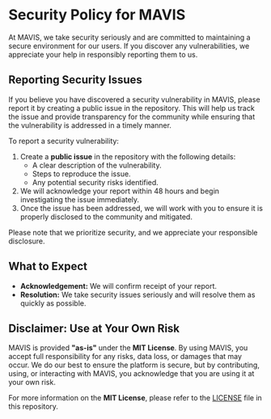 # Security Policy for MAVIS

At MAVIS, we take security seriously and are committed to maintaining a secure environment for our users. If you discover any vulnerabilities, we appreciate your help in responsibly reporting them to us.

## Reporting Security Issues

If you believe you have discovered a security vulnerability in MAVIS, please report it by creating a public issue in the repository. This will help us track the issue and provide transparency for the community while ensuring that the vulnerability is addressed in a timely manner.

To report a security vulnerability:

1. Create a **public issue** in the repository with the following details:
   - A clear description of the vulnerability.
   - Steps to reproduce the issue.
   - Any potential security risks identified.
2. We will acknowledge your report within 48 hours and begin investigating the issue immediately.
3. Once the issue has been addressed, we will work with you to ensure it is properly disclosed to the community and mitigated.

Please note that we prioritize security, and we appreciate your responsible disclosure.

## What to Expect

- **Acknowledgement:** We will confirm receipt of your report.
- **Resolution:** We take security issues seriously and will resolve them as quickly as possible.

## Disclaimer: Use at Your Own Risk

MAVIS is provided **"as-is"** under the **MIT License**. By using MAVIS, you accept full responsibility for any risks, data loss, or damages that may occur. We do our best to ensure the platform is secure, but by contributing, using, or interacting with MAVIS, you acknowledge that you are using it at your own risk.

For more information on the **MIT License**, please refer to the [LICENSE](LICENSE) file in this repository.
